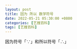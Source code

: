 ```yaml
---
layout: post
title: 因为 所以 数学符号
date: 2022-05-21 05:30:00 +0800
categories: [艺搜百科]
tags: [艺搜百科]
---
```


因为符号「∵」和所以符号「∴」